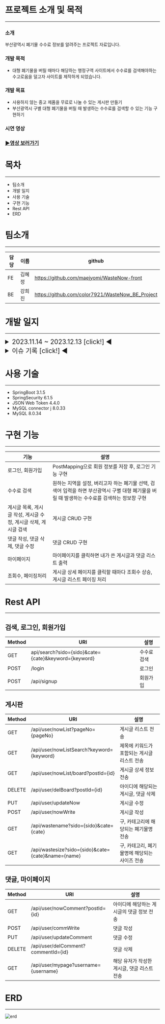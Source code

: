# 프로젝트 소개 및 목적
---
### 소개
부산광역시 폐기물 수수료 정보를 알려주는 프로젝트 자료입니다.

### 개발 목적
- 대형 폐기물을 버릴 때마다 해당하는 행정구역 사이트에서 수수료를 검색해야하는 수고로움을 덜고자 사이트를 제작하게 되었습니다.

### 개발 목표
- 사용하지 않는 중고 제품을 무료로 나눌 수 있는 게시판 만들기
- 부산광역시 구별 대형 폐기물을 버릴 때 발생하는 수수료를 검색할 수 있는 기능 구현하기

### 시연 영상
### [▶영상 보러가기](https://www.youtube.com/watch?v=qFSmtGsdRBI)

# 목차
---
- 팀소개
- 개발 일지
- 사용 기술
- 구현 기능
- Rest API
- ERD

# 팀소개
---
|담당|이름|github|
|------|---|---|
|FE|김혜정|https://github.com/maejyomi/WasteNow-front|
|BE|강희진|https://github.com/color7921/WasteNow_BE_Project|

# 개발 일지
---
<details>
  <summary style="font-size: 1.5em;">2023.11.14 ~ 2023.12.13 [click!] ◀</summary>
  <div>
  <p><span style="font-size: larger;"><1주차></span></p>
  <p>- [방향성 설정] 메인 화면, 로그인 화면 구성</p>
  <p>- Rest API 상세 목록 작성</p>
  <p>- [데이터 삽입]csv파일 데이터를 MYSQL로 Import하기, React & SpringBoot local 연결</p>
  <p>- [API 전송]리액트에서 지정된 값을 받고 MySQL에 저장된 지정값을 API 주소를 통해 리액트로 전송</p>
  </div>
  <p><span style="font-size: larger;"><2주차></span></p>
  <p>- 게시판, 댓글 데이터베이스 컬럼명 지정하기, 로그인, 로그아웃, 회원가입(중복 ID제거)</p>
  <p>- 쿼리 중복 제거</p>
  <p>- 게시판 리스트 목록 전송, 상세페이지 작성</p>
  <p>- 게시판 수정, 삭제</p>
  <p>- ERD 작성</p>
  <div></div>
  <p><span style="font-size: larger;"><3주차></span></p>
  <p>- 댓글 목록 리스트 전송 작성, 수정, 삭제</p>
  <p>- 게시글 상세 정보 기능 구현</p>
  <p>- 외래키 ManyToOne 구현</p>
  <p>- 게시글 조회수 증가 구현</p>
  <div></div>
  <p><span style="font-size: larger;"><4주차></span></p>
  <p>- 상세 페이지 username에 해당하는 레코드 보내기</p>
  <p>- 게시글 리스트 페이징 구현, 마이페이지 게시글 리스트, 댓글 리스트 전송</p>
  <div></div>
  <p><span style="font-size: larger;"><5주차></span></p>
</details>

<details>
  <summary style="font-size: 1.5em;">이슈 기록 [click!] ◀</summary>
  <p>[외래키 설정]</p>
  <p>ManyToOne fetch 옵션 FetchType.EAGER 기본값으로 설정되어 Comment 엔티티 조회 시 무조건 Post 객체를 가져옴</p>
  <p>[SpringBoot와 MySQL 표기법]</p>
  <p>SpringBoot에서 boardList라는 컬럼을 입력하면 MySQL에서는 board_List로 출력된다. Camel Case -> Snake Case</p>
  <p>[Cors]</p>
  <p>SecurityConfig 클래스의 requestMatchers(new AntPathRequestMatcher("/api/user/**")) 추가 후 문제 해결</p>
</details>
  
# 사용 기술
---
- SpringBoot 3.1.5
- SpringSecurity 6.1.5
- JSON Web Token 4.4.0
- MySQL connector j 8.0.33
- MySQL 8.0.34

# 구현 기능
---
|기능|설명|
|------|---|
|로그인, 회원가입|PostMapping으로 회원 정보를 저장 후, 로그인 기능 구현|
|수수료 검색|원하는 지역을 설정, 버리고자 하는 폐기물 선택, 검색어 입력을 하면 부산광역시 구별 대형 폐기물을 버릴 때 발생하는 수수료를 검색하는 정보창 구현|
|게시글 목록, 게시글 작성, 게시글 수정, 게시글 삭제, 게시글 검색|게시글 CRUD 구현|
|댓글 작성, 댓글 삭제, 댓글 수정|댓글 CRUD 구현|
|마이페이지|마이페이지를 클릭하면 내가 쓴 게시글과 댓글 리스트 출력|
|조회수, 페이징처리|게시글 상세 페이지를 클릭할 때마다 조회수 상승, 게시글 리스트 페이징 처리|
# Rest API
---

## 검색, 로그인, 회원가입
|Method|URI|설명|
|------|---|---|
|GET|api/search?sido={sido}&cate={cate}&keyword={keyword}|수수료 검색|
|POST|/login|로그인|
|POST|/api/signup|회원가입|

## 게시판
|Method|URI|설명|
|------|---|---|
|GET|/api/user/nowList?pageNo={pageNo}|게시글 리스트 전송|
|GET|/api/user/nowListSearch?keyword={keyword}|제목에 키워드가 포함되는 게시글 리스트 전송|
|GET|/api/user/nowList/board?postId={id}|게시글 상세 정보 전송|
|DELETE|/api/user/delBoard?postId={id}|아이디에 해당되는 게시글, 댓글 삭제|
|PUT|/api/user/updateNow|게시글 수정|
|POST|/api/user/nowWrite|게시글 작성|
|GET|/api/wastename?sido={sido}&cate={cate}|구, 카테고리에 해당되는 폐기물명 전송|
|GET|/api/wastesize?sido={sido}&cate={cate}&name={name}|구, 카테고리, 폐기물명에 해당되는 사이즈 전송|

## 댓글, 마이페이지
|Method|URI|설명|
|------|---|---|
|GET|/api/user/nowComment?postId={id}|아이디에 해당하는 게시글의 댓글 정보 전송|
|POST|/api/user/commWrite|댓글 작성|
|PUT|/api/user/updateComment|댓글 수정|
|DELETE|/api/user/delComment?commentId={id}|댓글 삭제|
|GET|/api/user/mypage?username={username}|해당 유저가 작성한 게시글, 댓글 리스트 전송|


# ERD
---
![erd](https://github.com/color7921/WasteNow_BE_Project/assets/132988693/cbbc8912-2af3-4f94-92c3-d4debeb977f1)
